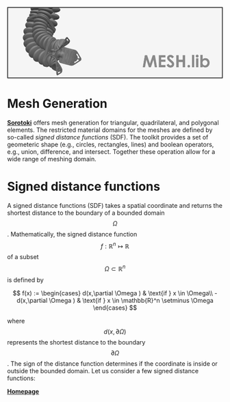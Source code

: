<script src="https://cdn.mathjax.org/mathjax/latest/MathJax.js?config=TeX-AMS-MML_HTMLorMML" type="text/javascript"></script> 
<div align="center"> <img src="./src/mesh.png" width="650"> </div>

# Mesh Generation
[**Sorotoki**](https://bjcaasenbrood.github.io/SorotokiCode/) offers mesh generation for triangular, quadrilateral, and polygonal elements. The restricted material domains for the meshes are defined by so-called *signed distance functions* (SDF). The toolkit provides a set of geometeric shape (e.g., circles, rectangles, lines) and boolean operators, e.g., union, difference, and intersect. Together these operation allow for a wide range of meshing domain. 

# Signed distance functions
A signed distance functions (SDF) takes a spatial coordinate and returns the shortest distance to the boundary of a bounded domain $$\Omega$$. Mathematically, the signed distance function $$f: \mathbb{R}^n \mapsto \mathbb{R}$$ of a subset $$\Omega \subset \mathbb{R}^n$$ is defined by

$$
    f(x) := 
\begin{cases}
    d(x,\partial \Omega )   & \text{if } x \in \Omega\\
    -d(x,\partial \Omega ) & \text{if } x \in \mathbb{R}^n \setminus \Omega
\end{cases}
$$

where $$d(x,\partial \Omega)$$ represents the shortest distance to the boundary $$\partial \Omega$$. The sign of the distance function determines if the coordinate is inside or outside the bounded domain. Let us consider a few signed distance functions:

[**Homepage**](https://bjcaasenbrood.github.io/SorotokiCode/)
